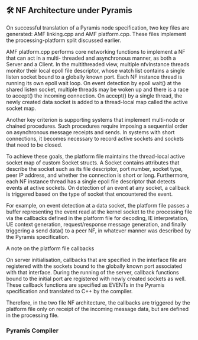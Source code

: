 ## 🛠️ NF Architecture under Pyramis
On successful translation of a Pyramis node specification, two key files are generated: AMF linking.cpp
and AMF platform.cpp. These files implement the processing-platform split discussed earlier.

AMF platform.cpp performs core networking functions to implement a NF that can act in a multi-
threaded and asynchronous manner, as both a Server and a Client. In the multithreaded view,
multiple nfvInstance threads monitor their local epoll file descriptor, whose watch list contains 
a single listen socket bound to a globally known port. Each NF instance thread is running
its own epoll wait loop. On event detection by epoll wait() at the shared listen socket,
multiple threads may be woken up and there is a race to accept() the incoming connection.
On accept() by a single thread, the newly created data socket is added to a thread-local map
called the active socket map.

Another key criterion is supporting systems that implement multi-node or chained procedures.
Such procedures require imposing a sequential order on asynchronous message receipts and sends.
In systems with short connections, it becomes necessary to record active sockets and sockets
that need to be closed.

To achieve these goals, the platform file maintains the thread-local active socket map of
custom Socket structs. A Socket contains attributes that describe the socket such as its file
descriptor, port number, socket type, peer IP address, and whether the connection is short or
long. Furthermore, each NF instance thread has a single epoll file descriptor that detects events
at active sockets. On detection of an event at any socket, a callback is triggered based on the
type of socket that encountered the event.

For example, on event detection at a data socket, the platform file passes a buffer representing
the event read at the kernel socket to the processing file via the callbacks defined in the platform
file for decoding, IE interpretation, UE context generation, request/response message generation,
and finally triggering a send data() to a peer NF, in whatever manner was described by the
Pyramis specification.

A note on the platform file callbacks

On server initialisation, callbacks that are specified in the interface file are registered with the
sockets bound to the globally known port associated with that interface. During the running
of the server, callback functions bound to the initial port are registered with newly created
sockets as well. These callback functions are specified as EVENTs in the Pyramis specification
and translated to C++ by the compiler.

Therefore, in the two file NF architecture, the callbacks are triggered by the platform file only
on receipt of the incoming message data, but are defined in the processing file.

### Pyramis Compiler
